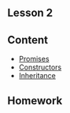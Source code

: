Lesson 2
---

## Content
  * [Promises](/js-core-3/promises.md)
  * [Constructors](/js-core-3/constructors.md)
  * [Inheritance](/js-core-3/inheritance.md)


## Homework
